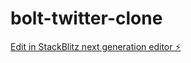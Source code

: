 # bolt-twitter-clone

[Edit in StackBlitz next generation editor ⚡️](https://stackblitz.com/~/github.com/donvito/bolt-twitter-clone)